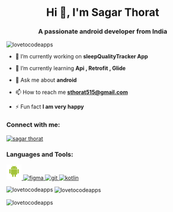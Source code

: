 <h1 align="center">Hi 👋, I'm Sagar Thorat</h1>
<h3 align="center">A passionate android developer from India</h3>

<p align="left"> <img src="https://komarev.com/ghpvc/?username=lovetocodeapps&label=Profile%20views&color=0e75b6&style=flat" alt="lovetocodeapps" /> </p>

- 🔭 I’m currently working on **sleepQualityTracker App**

- 🌱 I’m currently learning **Api , Retrofit , Glide**

- 💬 Ask me about **android**

- 📫 How to reach me **sthorat515@gmail.com**

- ⚡ Fun fact **I am very happy**

<h3 align="left">Connect with me:</h3>
<p align="left">
<a href="https://linkedin.com/in/sagar thorat" target="blank"><img align="center" src="https://raw.githubusercontent.com/rahuldkjain/github-profile-readme-generator/master/src/images/icons/Social/linked-in-alt.svg" alt="sagar thorat" height="30" width="40" /></a>
</p>

<h3 align="left">Languages and Tools:</h3>
<p align="left"> <a href="https://developer.android.com" target="_blank" rel="noreferrer"> <img src="https://raw.githubusercontent.com/devicons/devicon/master/icons/android/android-original-wordmark.svg" alt="android" width="40" height="40"/> </a> <a href="https://www.figma.com/" target="_blank" rel="noreferrer"> <img src="https://www.vectorlogo.zone/logos/figma/figma-icon.svg" alt="figma" width="40" height="40"/> </a> <a href="https://git-scm.com/" target="_blank" rel="noreferrer"> <img src="https://www.vectorlogo.zone/logos/git-scm/git-scm-icon.svg" alt="git" width="40" height="40"/> </a> <a href="https://kotlinlang.org" target="_blank" rel="noreferrer"> <img src="https://www.vectorlogo.zone/logos/kotlinlang/kotlinlang-icon.svg" alt="kotlin" width="40" height="40"/> </a> </p>

<p><img align="left" src="https://github-readme-stats.vercel.app/api/top-langs?username=lovetocodeapps&show_icons=true&locale=en&layout=compact" alt="lovetocodeapps" /></p>

<p>&nbsp;<img align="center" src="https://github-readme-stats.vercel.app/api?username=lovetocodeapps&show_icons=true&locale=en" alt="lovetocodeapps" /></p>

<p><img align="center" src="https://github-readme-streak-stats.herokuapp.com/?user=lovetocodeapps&" alt="lovetocodeapps" /></p>
